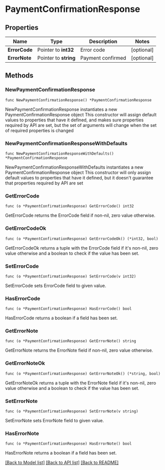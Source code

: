 # PaymentConfirmationResponse

## Properties

Name | Type | Description | Notes
------------ | ------------- | ------------- | -------------
**ErrorCode** | Pointer to **int32** | Error code | [optional] 
**ErrorNote** | Pointer to **string** | Payment confirmed | [optional] 

## Methods

### NewPaymentConfirmationResponse

`func NewPaymentConfirmationResponse() *PaymentConfirmationResponse`

NewPaymentConfirmationResponse instantiates a new PaymentConfirmationResponse object
This constructor will assign default values to properties that have it defined,
and makes sure properties required by API are set, but the set of arguments
will change when the set of required properties is changed

### NewPaymentConfirmationResponseWithDefaults

`func NewPaymentConfirmationResponseWithDefaults() *PaymentConfirmationResponse`

NewPaymentConfirmationResponseWithDefaults instantiates a new PaymentConfirmationResponse object
This constructor will only assign default values to properties that have it defined,
but it doesn't guarantee that properties required by API are set

### GetErrorCode

`func (o *PaymentConfirmationResponse) GetErrorCode() int32`

GetErrorCode returns the ErrorCode field if non-nil, zero value otherwise.

### GetErrorCodeOk

`func (o *PaymentConfirmationResponse) GetErrorCodeOk() (*int32, bool)`

GetErrorCodeOk returns a tuple with the ErrorCode field if it's non-nil, zero value otherwise
and a boolean to check if the value has been set.

### SetErrorCode

`func (o *PaymentConfirmationResponse) SetErrorCode(v int32)`

SetErrorCode sets ErrorCode field to given value.

### HasErrorCode

`func (o *PaymentConfirmationResponse) HasErrorCode() bool`

HasErrorCode returns a boolean if a field has been set.

### GetErrorNote

`func (o *PaymentConfirmationResponse) GetErrorNote() string`

GetErrorNote returns the ErrorNote field if non-nil, zero value otherwise.

### GetErrorNoteOk

`func (o *PaymentConfirmationResponse) GetErrorNoteOk() (*string, bool)`

GetErrorNoteOk returns a tuple with the ErrorNote field if it's non-nil, zero value otherwise
and a boolean to check if the value has been set.

### SetErrorNote

`func (o *PaymentConfirmationResponse) SetErrorNote(v string)`

SetErrorNote sets ErrorNote field to given value.

### HasErrorNote

`func (o *PaymentConfirmationResponse) HasErrorNote() bool`

HasErrorNote returns a boolean if a field has been set.


[[Back to Model list]](../README.md#documentation-for-models) [[Back to API list]](../README.md#documentation-for-api-endpoints) [[Back to README]](../README.md)



